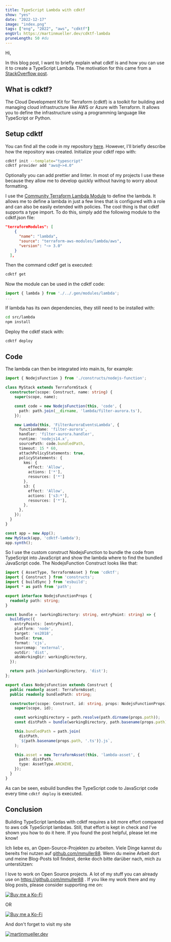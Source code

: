 ```yaml
---
title: TypeScript Lambda with cdktf
show: "yes"
date: "2022-12-17"
image: "index.png"
tags: ["eng", "2022", "aws", "cdktf"]
engUrl: https://martinmueller.dev/cdktf-lambda
pruneLength: 50 #du
---
```


Hi,

In this blog post, I want to briefly explain what cdktf is and how you can use it to create a TypeScript Lambda. The motivation for this came from a [StackOverflow post](https://stackoverflow.com/questions/74740782/how-to-deploy-lambda-using-terraform-created-by-cdktf).

## What is cdktf?

The Cloud Development Kit for Terraform (cdktf) is a toolkit for building and managing cloud infrastructure like AWS or Azure with Terraform. It allows you to define the infrastructure using a programming language like TypeScript or Python.

## Setup cdktf

You can find all the code in my repository [here](https://github.com/mmuller88/cdktf-lambda). However, I'll briefly describe how the repository was created. Initialize your cdktf repo with:

```bash
cdktf init --template="typescript"
cdktf provider add "aws@~>4.0"
```

Optionally you can add prettier and linter. In most of my projects I use these because they allow me to develop quickly without having to worry about formatting.

I use the [Community Terraform Lambda Module](https://github.com/terraform-aws-modules/terraform-aws-lambda) to define the lambda. It allows me to define a lambda in just a few lines that is configured with a role and can also be easily extended with policies. The cool thing is that cdktf supports a type import. To do this, simply add the following module to the cdktf.json file:

```json
"terraformModules": [
    {
      "name": "lambda",
      "source": "terraform-aws-modules/lambda/aws",
      "version": "~> 3.0"
    }
  ],
```

Then the command cdktf get is executed:

```bash
cdktf get
```

Now the module can be used in the cdktf code:

```ts
import { lambda } from './../.gen/modules/lambda';
...
```

If lambda has its own dependencies, they still need to be installed with:

```bash
cd src/lambda
npm install
```

Deploy the cdktf stack with:

```bash
cdktf deploy
```

## Code

The lambda can then be integrated into main.ts, for example:

```ts
import { NodejsFunction } from './constructs/nodejs-function';

class MyStack extends TerraformStack {
  constructor(scope: Construct, name: string) {
    super(scope, name);

    const code = new NodejsFunction(this, 'code', {
      path: path.join(__dirname, 'lambda/filter-aurora.ts'),
    });

    new Lambda(this, 'FilterAuroraEventsLambda', {
      functionName: 'filter-aurora',
      handler: 'filter-aurora.handler',
      runtime: 'nodejs14.x',
      sourcePath: code.bundledPath,
      timeout: 15 * 60,
      attachPolicyStatements: true,
      policyStatements: {
        kms: {
          effect: 'Allow',
          actions: ['*'],
          resources: ['*']
        },
        s3: {
          effect: 'Allow',
          actions: ['s3:*'],
          resources: ['*'],
        },
      },
    });
  }
}

const app = new App();
new MyStack(app, 'cdktf-lambda');
app.synth();
```

So I use the custom construct NodejsFunction to bundle the code from TypeScript into JavaScript and show the lambda where to find the bundled JavaScript code. The NodejsFunction Construct looks like that:

```ts
import { AssetType, TerraformAsset } from 'cdktf';
import { Construct } from 'constructs';
import { buildSync } from 'esbuild';
import * as path from 'path';

export interface NodejsFunctionProps {
  readonly path: string;
}

const bundle = (workingDirectory: string, entryPoint: string) => {
  buildSync({
    entryPoints: [entryPoint],
    platform: 'node',
    target: 'es2018',
    bundle: true,
    format: 'cjs',
    sourcemap: 'external',
    outdir: 'dist',
    absWorkingDir: workingDirectory,
  });

  return path.join(workingDirectory, 'dist');
};

export class NodejsFunction extends Construct {
  public readonly asset: TerraformAsset;
  public readonly bundledPath: string;

  constructor(scope: Construct, id: string, props: NodejsFunctionProps) {
    super(scope, id);

    const workingDirectory = path.resolve(path.dirname(props.path));
    const distPath = bundle(workingDirectory, path.basename(props.path));

    this.bundledPath = path.join(
      distPath,
      `${path.basename(props.path, '.ts')}.js`,
    );

    this.asset = new TerraformAsset(this, 'lambda-asset', {
      path: distPath,
      type: AssetType.ARCHIVE,
    });
  }
}
```

As can be seen, esbuild bundles the TypeScript code to JavaScript code every time `cdktf deploy` is executed.

## Conclusion

Building TypeScript lambdas with cdktf requires a bit more effort compared to aws cdk TypeScript lambdas. Still, that effort is kept in check and I've shown you how to do it here. If you found the post helpful, please let me know!

Ich liebe es, an Open-Source-Projekten zu arbeiten. Viele Dinge kannst du bereits frei nutzen auf [github.com/mmuller88](https://github.com/mmuller88). Wenn du meine Arbeit dort und meine Blog-Posts toll findest, denke doch bitte darüber nach, mich zu unterstützen:

I love to work on Open Source projects. A lot of my stuff you can already use on <https://github.com/mmuller88> . If you like my work there and my blog posts, please consider supporting me on:

[![Buy me a Ko-Fi](https://storage.ko-fi.com/cdn/useruploads/png_d554a01f-60f0-4969-94d1-7b69f3e28c2fcover.jpg?v=69a332f2-b808-4369-8ba3-dae0d1100dd4)](https://ko-fi.com/T6T1BR59W)

OR

[![Buy me a Ko-Fi](https://theastrologypodcast.com/wp-content/uploads/2015/06/become-my-patron-05.jpg)](https://www.patreon.com/bePatron?u=29010217)

And don't forget to visit my site

[![martinmueller.dev](https://martinmueller.dev/static/84caa5292a6d0c37c48ae280d04b5fa6/a7715/joint.jpg)](https://martinmueller.dev/resume)
